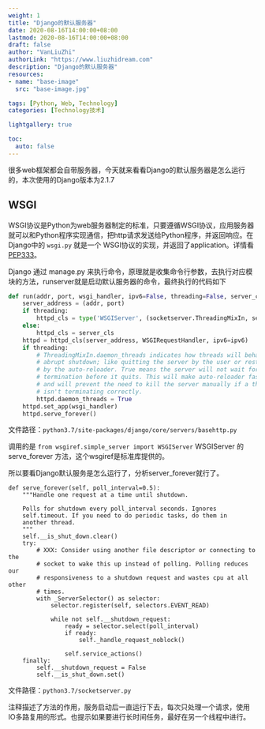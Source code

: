 ```yaml
---
weight: 1
title: "Django的默认服务器"
date: 2020-08-16T14:00:00+08:00
lastmod: 2020-08-16T14:00:00+08:00
draft: false
author: "VanLiuZhi"
authorLink: "https://www.liuzhidream.com"
description: "Django的默认服务器"
resources:
- name: "base-image"
  src: "base-image.jpg"

tags: [Python, Web, Technology]
categories: [Technology技术]

lightgallery: true

toc:
  auto: false
---
```


很多web框架都会自带服务器，今天就来看看Django的默认服务器是怎么运行的，本次使用的Django版本为2.1.7

<!-- more -->

## WSGI

WSGI协议是Python为web服务器制定的标准，只要遵循WSGI协议，应用服务器就可以和Python程序实现通信，把http请求发送给Python程序，并返回响应。在Django中的 `wsgi.py` 就是一个 WSGI协议的实现，并返回了application。详情看[PEP333](https://www.python.org/dev/peps/pep-0333/)。

Django 通过 manage.py 来执行命令，原理就是收集命令行参数，去执行对应模块的方法，runserver就是启动默认服务器的命令，最终执行的代码如下

```py
def run(addr, port, wsgi_handler, ipv6=False, threading=False, server_cls=WSGIServer):
    server_address = (addr, port)
    if threading:
        httpd_cls = type('WSGIServer', (socketserver.ThreadingMixIn, server_cls), {})
    else:
        httpd_cls = server_cls
    httpd = httpd_cls(server_address, WSGIRequestHandler, ipv6=ipv6)
    if threading:
        # ThreadingMixIn.daemon_threads indicates how threads will behave on an
        # abrupt shutdown; like quitting the server by the user or restarting
        # by the auto-reloader. True means the server will not wait for thread
        # termination before it quits. This will make auto-reloader faster
        # and will prevent the need to kill the server manually if a thread
        # isn't terminating correctly.
        httpd.daemon_threads = True
    httpd.set_app(wsgi_handler)
    httpd.serve_forever()
```
文件路径：`python3.7/site-packages/django/core/servers/basehttp.py`

调用的是 `from wsgiref.simple_server import WSGIServer` WSGIServer 的 serve_forever 方法，这个wsgiref是标准库提供的。

所以要看Django默认服务是怎么运行了，分析server_forever就行了。

```pysu
def serve_forever(self, poll_interval=0.5):
    """Handle one request at a time until shutdown.

    Polls for shutdown every poll_interval seconds. Ignores
    self.timeout. If you need to do periodic tasks, do them in
    another thread.
    """
    self.__is_shut_down.clear()
    try:
        # XXX: Consider using another file descriptor or connecting to the
        # socket to wake this up instead of polling. Polling reduces our
        # responsiveness to a shutdown request and wastes cpu at all other
        # times.
        with _ServerSelector() as selector:
            selector.register(self, selectors.EVENT_READ)

            while not self.__shutdown_request:
                ready = selector.select(poll_interval)
                if ready:
                    self._handle_request_noblock()

                self.service_actions()
    finally:
        self.__shutdown_request = False
        self.__is_shut_down.set()
```

文件路径：`python3.7/socketserver.py`

注释描述了方法的作用，服务启动后一直运行下去，每次只处理一个请求，使用IO多路复用的形式。也提示如果要进行长时间任务，最好在另一个线程中进行。
     